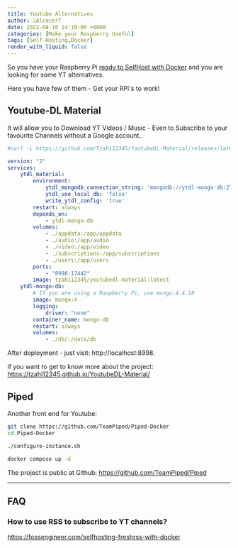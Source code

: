 ```yaml
---
title: Youtube Alternatives
author: JAlcocerT
date: 2022-08-10 14:10:00 +0800
categories: [Make your Raspberry Useful]
tags: [Self-Hosting,Docker]
render_with_liquid: false
---
```


So you have your Raspberry Pi [ready to SelfHost with Docker](https://jalcocert.github.io/RPi/posts/selfhosting-with-docker/) and you are looking for some YT alternatives.

Here you have few of them - Get your RPi's to work!

## Youtube-DL Material

It will allow you to Download YT Videos / Music - Even to Subscribe to your favourite Channels without a Google account..

```sh
#curl -L https://github.com/Tzahi12345/YoutubeDL-Material/releases/latest/download/docker-compose.yml -o docker-compose.yml
```

```yml
version: "2"
services:
    ytdl_material:
        environment: 
            ytdl_mongodb_connection_string: 'mongodb://ytdl-mongo-db:27017'
            ytdl_use_local_db: 'false'
            write_ytdl_config: 'true'
        restart: always
        depends_on:
            - ytdl-mongo-db
        volumes:
            - ./appdata:/app/appdata
            - ./audio:/app/audio
            - ./video:/app/video
            - ./subscriptions:/app/subscriptions
            - ./users:/app/users
        ports:
            - "8998:17442"
        image: tzahi12345/youtubedl-material:latest
    ytdl-mongo-db:
        # If you are using a Raspberry Pi, use mongo:4.4.18
        image: mongo:4
        logging:
            driver: "none"          
        container_name: mongo-db
        restart: always
        volumes:
            - ./db/:/data/db
```

After deployment - just visit: http://localhost:8998.

if you want to get to know more about the project: <https://tzahi12345.github.io/YoutubeDL-Material/>

## Piped

Another front end for Youtube:

```sh
git clone https://github.com/TeamPiped/Piped-Docker
cd Piped-Docker

./configure-instance.sh

docker compose up -d
```


The project is public at Github: <https://github.com/TeamPiped/Piped>

---

## FAQ

### How to use RSS to subscribe to YT channels?

<https://fossengineer.com/selfhosting-freshrss-with-docker>